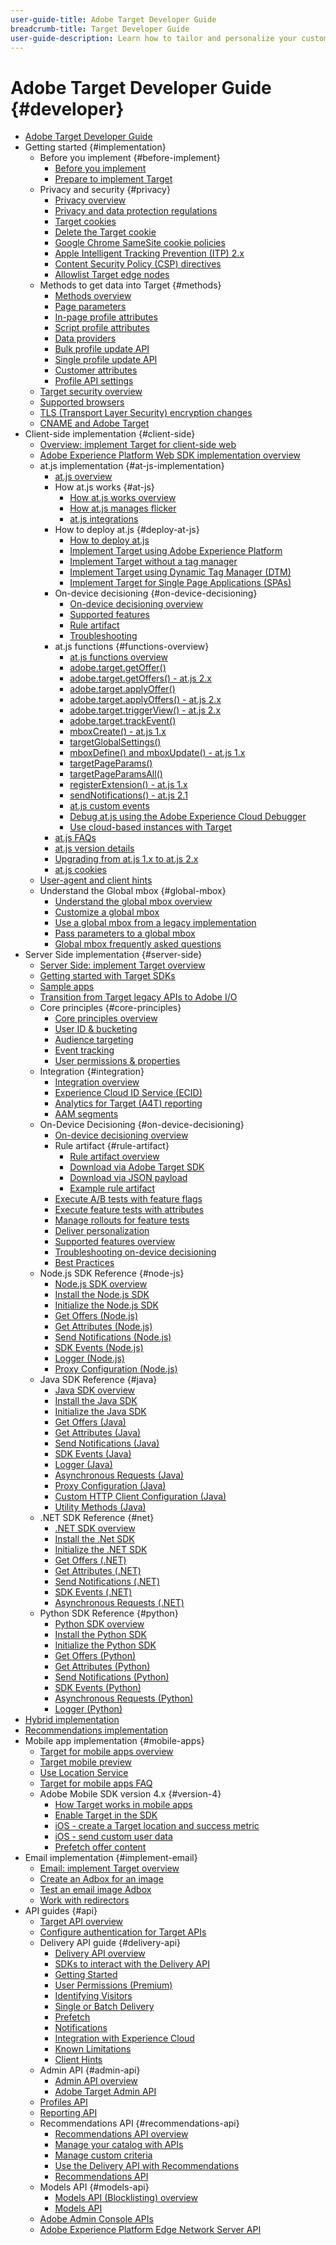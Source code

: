 ```yaml
---
user-guide-title: Adobe Target Developer Guide
breadcrumb-title: Target Developer Guide
user-guide-description: Learn how to tailor and personalize your customers' experience to maximize revenue on your web and mobile sites, apps, social media, and other digital channels.
---
```


# Adobe Target Developer Guide {#developer}

+ [Adobe Target Developer Guide](overview.md)
+ Getting started {#implementation}
  + Before you implement {#before-implement}
    + [Before you implement](before-implement/considerations-before-you-implement-target.md)
    + [Prepare to implement Target](before-implement/prepare-to-implement-target.md)
  + Privacy and security {#privacy}
     + [Privacy overview](before-implement/privacy/privacy.md)
     + [Privacy and data protection regulations](before-implement/privacy/cmp-privacy-and-general-data-protection-regulation.md)
     + [Target cookies](before-implement/privacy/cookie-behavior.md)
     + [Delete the Target cookie](before-implement/privacy/cookie-deleting.md)
     + [Google Chrome SameSite cookie policies](before-implement/privacy/google-chrome-samesite-cookie-policies.md)
     + [Apple Intelligent Tracking Prevention (ITP) 2.x](before-implement/privacy/apple-itp-2x.md)
     + [Content Security Policy (CSP) directives](before-implement/privacy/content-security-policy.md)
     + [Allowlist Target edge nodes](before-implement/privacy/allowlist-edges.md)
  + Methods to get data into Target {#methods}
     + [Methods overview](before-implement/methods-to-get-data-into-target/methods-to-get-data-into-target.md)
     + [Page parameters](before-implement/methods-to-get-data-into-target/page-parameters.md)
     + [In-page profile attributes](before-implement/methods-to-get-data-into-target/in-page-profile-attributes.md)
     + [Script profile attributes](before-implement/methods-to-get-data-into-target/script-profile-attributes.md)
     + [Data providers](before-implement/methods-to-get-data-into-target/data-providers.md)
     + [Bulk profile update API](before-implement/methods-to-get-data-into-target/bulk-profile-update-api.md)
     + [Single profile update API](before-implement/methods-to-get-data-into-target/single-profile-update-api.md)
     + [Customer attributes](before-implement/methods-to-get-data-into-target/customer-attributes.md)
     + [Profile API settings](before-implement/methods-to-get-data-into-target/profile-api-settings.md)
  + [Target security overview](before-implement/target-security-overview.md)
  + [Supported browsers](before-implement/supported-browsers.md)
  + [TLS (Transport Layer Security) encryption changes](before-implement/tls-transport-layer-security-encryption.md)
  + [CNAME and Adobe Target](before-implement/implement-cname-support-in-target.md)
+ Client-side implementation {#client-side}
   + [Overview: implement Target for client-side web](implement/client-side/overview.md)
   + [Adobe Experience Platform Web SDK implementation overview](implement/client-side/aep-web-sdk.md)
   + at.js implementation {#at-js-implementation}
      + [at.js overview](implement/client-side/atjs/how-atjs-works/overview.md)
      + How at.js works {#at-js}
         + [How at.js works overview](implement/client-side/atjs/how-atjs-works/how-atjs-works.md)
         + [How at.js manages flicker](implement/client-side/atjs/how-atjs-works/manage-flicker-with-atjs.md)
        + [at.js integrations](implement/client-side/atjs/how-atjs-works/target-atjs-integrations.md)
      + How to deploy at.js {#deploy-at-js}
         + [How to deploy at.js](implement/client-side/atjs/how-to-deployatjs/how-to-deployatjs.md)
         + [Implement Target using Adobe Experience Platform](implement/client-side/atjs/how-to-deployatjs/implement-target-using-adobe-launch.md)
         + [Implement Target without a tag manager](implement/client-side/atjs/how-to-deployatjs/implement-target-without-a-tag-manager.md)
         + [Implement Target using Dynamic Tag Manager (DTM)](implement/client-side/atjs/how-to-deployatjs/implement-target-using-dtm.md)
         + [Implement Target for Single Page Applications (SPAs)](implement/client-side/atjs/how-to-deployatjs/target-atjs-single-page-application.md)
      + On-device decisioning {#on-device-decisioning}
         + [On-device decisioning overview](implement/client-side/atjs/on-device-decisioning/on-device-decisioning.md)
         + [Supported features](implement/client-side/atjs/on-device-decisioning/supported-features.md)
         + [Rule artifact](implement/client-side/atjs/on-device-decisioning/rule-artifact.md)
         + [Troubleshooting](implement/client-side/atjs/on-device-decisioning/troubleshooting-on-device-decisioning.md)
      + at.js functions {#functions-overview}
         + [at.js functions overview](implement/client-side/atjs/atjs-functions/atjs-functions.md)
         + [adobe.target.getOffer()](implement/client-side/atjs/atjs-functions/adobe-target-getoffer.md)
         + [adobe.target.getOffers() - at.js 2.x](implement/client-side/atjs/atjs-functions/adobe-target-getoffers-atjs-2.md)
         + [adobe.target.applyOffer()](implement/client-side/atjs/atjs-functions/adobe-target-applyoffer.md)
         + [adobe.target.applyOffers() - at.js 2.x](implement/client-side/atjs/atjs-functions/adobe-target-applyoffers-atjs-2.md)
         + [adobe.target.triggerView() - at.js 2.x](implement/client-side/atjs/atjs-functions/adobe-target-triggerview-atjs-2.md)
         + [adobe.target.trackEvent()](implement/client-side/atjs/atjs-functions/adobe-target-trackevent.md)
         + [mboxCreate() - at.js 1.x](implement/client-side/atjs/atjs-functions/mboxcreate-atjs.md)
         + [targetGlobalSettings()](implement/client-side/atjs/atjs-functions/targetglobalsettings.md)
         + [mboxDefine() and mboxUpdate() - at.js 1.x](implement/client-side/atjs/atjs-functions/mboxdefine-mboxupdate-atjs-1x.md)
         + [targetPageParams()](implement/client-side/atjs/atjs-functions/targetpageparams.md)
         + [targetPageParamsAll()](implement/client-side/atjs/atjs-functions/targetpageparamsall.md)
         + [registerExtension() - at.js 1.x](implement/client-side/atjs/atjs-functions/registerextension-atjs-1x.md)
         + [sendNotifications() - at.js 2.1](implement/client-side/atjs/atjs-functions/adobe-target-sendnotifications-atjs-21.md)
         + [at.js custom events](implement/client-side/atjs/atjs-functions/atjs-custom-events.md)
         + [Debug at.js using the Adobe Experience Cloud Debugger](implement/client-side/target-debugging-atjs/target-debugging-atjs.md)
         + [Use cloud-based instances with Target](implement/client-side/target-debugging-atjs/targeting-using-cloud-based-instances.md)
      + [at.js FAQs](implement/client-side/atjs/target-atjs-faq.md)
      + [at.js version details](implement/client-side/atjs/target-atjs-versions.md)
      + [Upgrading from at.js 1.x to at.js 2.x](implement/client-side/atjs/upgrading-from-atjs-1x-to-atjs-20.md)
      + [at.js cookies](implement/client-side/atjs/atjs-cookies.md)
   + [User-agent and client hints](implement/client-side/atjs/user-agent-and-client-hints.md)
   + Understand the Global mbox {#global-mbox}
      + [Understand the global mbox overview](implement/client-side/atjs/global-mbox/global-mbox-overview.md)
      + [Customize a global mbox](implement/client-side/atjs/global-mbox/customize-global-mbox.md)
      + [Use a global mbox from a legacy implementation](implement/client-side/atjs/global-mbox/mbox-global-target-standard.md)
      + [Pass parameters to a global mbox](implement/client-side/atjs/global-mbox/pass-parameters-to-global-mbox.md)
      + [Global mbox frequently asked questions](implement/client-side/atjs/global-mbox/global-mbox-faq.md)
+ Server Side implementation {#server-side}
    + [Server Side: implement Target overview](implement/server-side/server-side-overview.md)
    + [Getting started with Target SDKs](implement/server-side/sdk-guides/getting-started/getting-started.md)
    + [Sample apps](implement/server-side/sdk-guides/sample-apps/sample-apps.md)
    + [Transition from Target legacy APIs to Adobe I/O](implement/server-side/transition-from-target-classic-apis.md)
    + Core principles {#core-principles}
      + [Core principles overview](implement/server-side/sdk-guides/core-principles/overview.md)
      + [User ID & bucketing](implement/server-side/sdk-guides/core-principles/user-identification-and-bucketing.md)
      + [Audience targeting](implement/server-side/sdk-guides/core-principles/audience-targeting.md)
      + [Event tracking](implement/server-side/sdk-guides/core-principles/event-tracking.md)
      + [User permissions & properties](implement/server-side/sdk-guides/core-principles/user-permissions-and-properties.md)
    + Integration {#integration}
      + [Integration overview](implement/server-side/sdk-guides/integration-with-experience-cloud/overview.md)
      + [Experience Cloud ID Service (ECID)](implement/server-side/sdk-guides/integration-with-experience-cloud/ecid.md)
      + [Analytics for Target (A4T) reporting](implement/server-side/sdk-guides/integration-with-experience-cloud/a4t-reporting.md)
      + [AAM segments](implement/server-side/sdk-guides/integration-with-experience-cloud/aam-segments.md)
    + On-Device Decisioning {#on-device-decisioning}
      + [On-device decisioning overview](implement/server-side/sdk-guides/on-device-decisioning/overview.md)
      + Rule artifact {#rule-artifact}
        + [Rule artifact overview](implement/server-side/sdk-guides/on-device-decisioning/rule-artifact-overview.md)
        + [Download via Adobe Target SDK](implement/server-side/sdk-guides/on-device-decisioning/rule-artifact-sdk.md)
        + [Download via JSON payload](implement/server-side/sdk-guides/on-device-decisioning/rule-artifact-json.md)
        + [Example rule artifact](implement/server-side/sdk-guides/on-device-decisioning/rule-artifact-example.md)
      + [Execute A/B tests with feature flags](implement/server-side/sdk-guides/on-device-decisioning/execute-ab-tests-with-feature-flags.md)
      + [Execute feature tests with attributes](implement/server-side/sdk-guides/on-device-decisioning/execute-feature-tests-with-attributes.md)
      + [Manage rollouts for feature tests](implement/server-side/sdk-guides/on-device-decisioning/manage-rollouts-for-feature-tests.md)
      + [Deliver personalization](implement/server-side/sdk-guides/on-device-decisioning/deliver-personalization.md)
      + [Supported features overview](implement/server-side/sdk-guides/on-device-decisioning/supported-features.md)
      + [Troubleshooting on-device decisioning](implement/server-side/sdk-guides/on-device-decisioning/troubleshooting.md)
      + [Best Practices](implement/server-side/sdk-guides/best-practices/best-practices.md)
    + Node.js SDK Reference {#node-js}
      + [Node.js SDK overview](implement/server-side/node-js/overview.md)
      + [Install the Node.js SDK](implement/server-side/node-js/install-sdk.md)
      + [Initialize the Node.js SDK](implement/server-side/node-js/initialize-sdk.md)
      + [Get Offers (Node.js)](implement/server-side/node-js/get-offers.md)
      + [Get Attributes (Node.js)](implement/server-side/node-js/get-attributes.md)
      + [Send Notifications (Node.js)](implement/server-side/node-js/send-notifications.md)
      + [SDK Events (Node.js)](implement/server-side/node-js/sdk-events.md)
      + [Logger (Node.js)](implement/server-side/node-js/logger.md)
      + [Proxy Configuration (Node.js)](implement/server-side/node-js/proxy-configuration.md)
    + Java SDK Reference {#java}
      + [Java SDK overview](implement/server-side/java/overview.md)
      + [Install the Java SDK](implement/server-side/java/install-sdk.md)
      + [Initialize the Java SDK](implement/server-side/java/initialize-sdk.md)
      + [Get Offers (Java)](implement/server-side/java/get-offers.md)
      + [Get Attributes (Java)](implement/server-side/java/get-attributes.md)
      + [Send Notifications (Java)](implement/server-side/java/send-notifications.md)
      + [SDK Events (Java)](implement/server-side/java/sdk-events.md)
      + [Logger (Java)](implement/server-side/java/logger.md)
      + [Asynchronous Requests (Java)](implement/server-side/java/asynchronous-requests.md)
      + [Proxy Configuration (Java)](implement/server-side/java/proxy-configuration.md)
      + [Custom HTTP Client Configuration (Java)](implement/server-side/java/custom-http-client.md)
      + [Utility Methods (Java)](implement/server-side/java/utility-methods.md)
    + .NET SDK Reference {#net}
      + [.NET SDK overview](implement/server-side/net/overview.md)
      + [Install the .Net SDK](implement/server-side/net/install-sdk.md)
      + [Initialize the .NET SDK](implement/server-side/net/initialize-sdk.md)
      + [Get Offers (.NET)](implement/server-side/net/get-offers.md)
      + [Get Attributes (.NET)](implement/server-side/net/get-attributes.md)
      + [Send Notifications (.NET)](implement/server-side/net/send-notifications.md)
      + [SDK Events (.NET)](implement/server-side/net/sdk-events.md)
      + [Asynchronous Requests (.NET)](implement/server-side/net/asynchronous-requests.md)
    + Python SDK Reference {#python}
      + [Python SDK overview](implement/server-side/python/overview.md)
      + [Install the Python SDK](implement/server-side/python/install-sdk.md)
      + [Initialize the Python SDK](implement/server-side/python/initialize-sdk.md)
      + [Get Offers (Python)](implement/server-side/python/get-offers.md)
      + [Get Attributes (Python)](implement/server-side/python/get-attributes.md)
      + [Send Notifications (Python)](implement/server-side/python/send-notifications.md)
      + [SDK Events (Python)](implement/server-side/python/sdk-events.md)
      + [Asynchronous Requests (Python)](implement/server-side/python/asynchronous-requests.md)
      + [Logger (Python)](implement/server-side/python/logger.md)
+ [Hybrid implementation](implement/hybrid/hybrid-overview.md)
+ [Recommendations implementation](implement/recommendations/recommendations.md)
+ Mobile app implementation {#mobile-apps}
    + [Target for mobile apps overview](implement/mobile/overview.md)
    + [Target mobile preview](implement/mobile/target-mobile-preview.md)
    + [Use Location Service](implement/mobile/use-location-service.md)
    + [Target for mobile apps FAQ](implement/mobile/mobile-faq.md)
  + Adobe Mobile SDK version 4.x {#version-4}
    + [How Target works in mobile apps](implement/mobile/how-target-works-mobile-apps.md)
    + [Enable Target in the SDK](implement/mobile/enable-target-in-sdk.md)
    + [iOS - create a Target location and success metric](implement/mobile/mobile-create-location-and-metric.md)
    + [iOS - send custom user data](implement/mobile/mobile-custom-user-data.md)
    + [Prefetch offer content](implement/mobile/prefetch-offer-content.md)
+ Email implementation {#implement-email}
    + [Email: implement Target overview](implement/email/overview.md)
    + [Create an Adbox for an image](implement/email/testing-content-with-the-adbox.md)
    + [Test an email image Adbox](implement/email/testing-email-image-adbox.md)
    + [Work with redirectors](implement/email/working-with-redirectors.md)
+ API guides {#api}
    + [Target API overview](/help/dev/before-administer/target-api-overview.md)
    + [Configure authentication for Target APIs](/help/dev/before-administer/configure-authentication.md)
  + Delivery API guide {#delivery-api}
    + [Delivery API overview](/help/dev/implement/delivery-api/overview.md)
    + [SDKs to interact with the Delivery API](/help/dev/before-implement/delivery-api-overview/sdks.md)
    + [Getting Started](/help/dev/before-implement/delivery-api-overview/getting-started.md)
    + [User Permissions (Premium)](/help/dev/before-implement/delivery-api-overview/user-permissions.md)
    + [Identifying Visitors](/help/dev/before-implement/delivery-api-overview/identifying-visitors.md)
    + [Single or Batch Delivery](/help/dev/before-implement/delivery-api-overview/single-or-batch.md)
    + [Prefetch](/help/dev/before-implement/delivery-api-overview/prefetch.md)
    + [Notifications](/help/dev/before-implement/delivery-api-overview/notifications.md)
    + [Integration with Experience Cloud](before-implement/delivery-api-overview/integration.md)
    + [Known Limitations](/help/dev/before-implement/delivery-api-overview/known-limitations.md)
    + [Client Hints](/help/dev/before-implement/delivery-api-overview/client-hints.md)
  + Admin API {#admin-api}
    + [Admin API overview](before-administer/admin-api-overview/admin-api-overview.md)
    + [Adobe Target Admin API](/help/dev/administer/admin-api/admin-api-overview-new.md)
  + [Profiles API](/help/dev/administer/profile-api/profile-api-overview.md)
  + [Reporting API](/help/dev/administer/reporting-api/reporting-api.md)
  + Recommendations API {#recommendations-api}
    + [Recommendations API overview](before-administer/recs-api/overview.md)
    + [Manage your catalog with APIs](before-administer/recs-api/manage-catalog.md)
    + [Manage custom criteria](before-administer/recs-api/manage-custom-criteria.md)
    + [Use the Delivery API with Recommendations](before-administer/recs-api/fetch-recs-server-side-delivery-api.md)
    + [Recommendations API](/help/dev/administer/recommendations-api/recommendations-api.md)
  + Models API {#models-api}
    + [Models API (Blocklisting) overview](before-administer/models-api.md)
    + [Models API](/help/dev/administer/models-api/models-api-overview.md)
  + [Adobe Admin Console APIs](/help/dev/before-implement/delivery-api-overview/adobe-console-api.md)
  + [Adobe Experience Platform Edge Network Server API](/help/dev/before-implement/delivery-api-overview/aep-edge-network-server-api.md)


